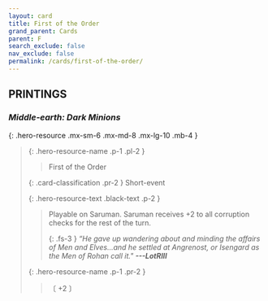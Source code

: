 ```yaml
---
layout: card
title: First of the Order
grand_parent: Cards
parent: F
search_exclude: false
nav_exclude: false
permalink: /cards/first-of-the-order/
---
```


## PRINTINGS


### _Middle-earth: Dark Minions_

{: .hero-resource .mx-sm-6 .mx-md-8 .mx-lg-10 .mb-4 }
> {: .hero-resource-name .p-1 .pl-2 }
> > <div class="card-mp"></div>
> > <div class="card-name">First of the Order</div>
>
> {: .card-classification .pr-2 }
> Short-event
>
> {: .hero-resource-text .black-text .p-2 }
> > Playable on Saruman. Saruman receives +2 to all corruption checks for the rest of the turn. 
> > 
> > {: .fs-3 } 
> > _“He gave up wandering about and minding the affairs of Men and Elves...and he settled at Angrenost, or Isengard as the Men of Rohan call it."_ ***---&#65279;LotRIII***  
> 
> {: .hero-resource-name .p-1 .pr-2 }
> > <div class="card-shield"></div>
> > <div class="card-corruption">〔 +2 〕</div>
